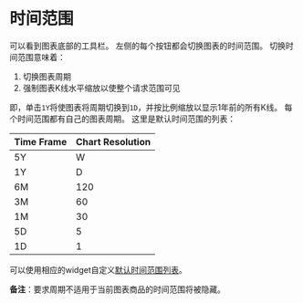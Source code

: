 # 时间范围

可以看到图表底部的工具栏。 左侧的每个按钮都会切换图表的时间范围。 切换时间范围意味着：

1. 切换图表周期
2. 强制图表K线水平缩放以使整个请求范围可见

即，单击`1Y`将使图表将周期切换到`1D`，并按比例缩放以显示1年前的所有K线。 每个时间范围都有自己的图表周期。 这里是默认时间范围的列表：

Time Frame|Chart Resolution
---|---
5Y|W
1Y|D
6M|120
3M|60
1M|30
5D|5
1D|1

可以使用相应的widget自定义[默认时间范围列表](/book/Widget-Constructor.md#timeframes)。

**备注**：要求周期不适用于当前图表商品的时间范围将被隐藏。
